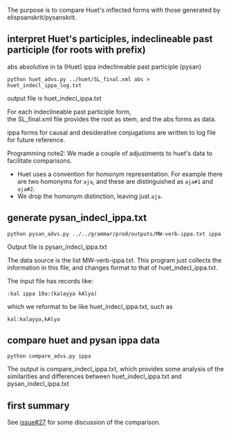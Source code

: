 
The purpose is to compare Huet's inflected forms with those generated by
elispsanskrit/pysanskrit.

## interpret Huet's participles, indeclineable past participle (for roots with prefix)

abs  absolutive in ta (Huet)
ippa indeclineable past participle (pysan)

```
python huet_advs.py ../huet/SL_final.xml abs > huet_indecl_ippa_log.txt
```
output file is huet_indecl_ippa.txt 

For each indeclineable past participle form,  
the SL_final.xml file provides the root as stem, and the abs forms as data.

ippa forms for causal and desiderative conjugations are written to log file
for future reference.

Programming note2: We made a couple of adjustments to huet's data to 
facilitate comparisons.
* Huet uses a convention for homonym representation. For example there 
  are two homonyms for `aja`, and these are distinguished as `aja#1` and
  `aja#2`.   
* We drop the homonym distinction, leaving just `aja`.

## generate pysan_indecl_ippa.txt

```
python pysan_advs.py ../../grammar/prod/outputs/MW-verb-ippa.txt ippa
```
Output file is pysan_indecl_ippa.txt

The data source is the list MW-verb-ippa.txt.
This program just collects the information in this file, and changes
format to that of huet_indecl_ippa.txt.  

The input file has records like:
```
:kal ippa 10a:(kalayya kAlya)
```
which we reformat to be like huet_indecl_ippa.txt, such as
```
kal:kalayya,kAlya
```


## compare huet and pysan ippa data
```
python compare_advs.py ippa
```
The output is compare_indecl_ippa.txt, which provides some analysis of the
similarities and differences between huet_indecl_ippa.txt and
pysan_indecl_ippa.txt


## first summary

See [issue#27](https://github.com/funderburkjim/elispsanskrit/issues/27) for some discussion of the comparison.


